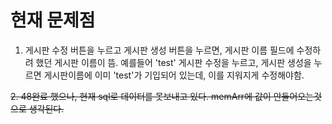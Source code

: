 # 현재 문제점

1. 게시판 수정 버튼을 누르고 게시판 생성 버튼을 누르면, 게시판 이름 필드에 수정하려 했던 게시판 이름이 뜸.
   예를들어 'test' 게시판 수정을 누르고, 게시판 생성을 누르면 게시판이름에 이미 'test'가 기입되어 있는데, 이를 지워지게 수정해야함.

~~2. 48완료 했으나, 현재 sql로 데이터를 못보내고 있다. memArr에 값이 안들어오는것으로 생각된다.~~
